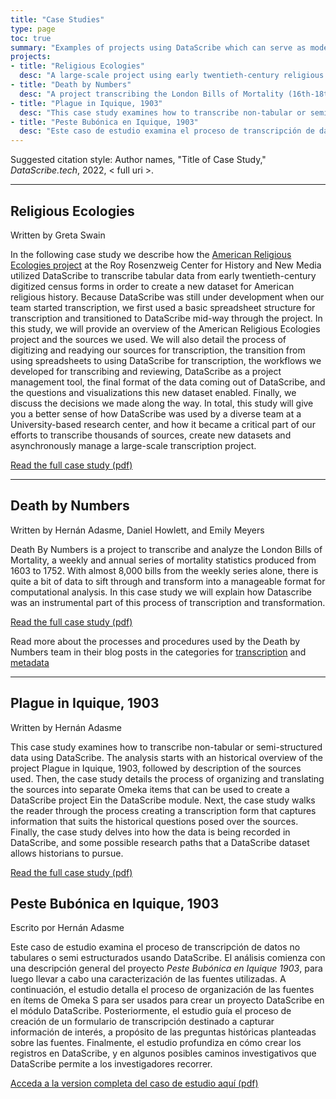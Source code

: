 ```yaml
---
title: "Case Studies"
type: page
toc: true
summary: "Examples of projects using DataScribe which can serve as models for those looking to learn more about the tool. The case studies include both public projects and internal case study work"
projects:
- title: "Religious Ecologies"
  desc: "A large-scale project using early twentieth-century religious census data to create open datasets and visualizations."
- title: "Death by Numbers"
  desc: "A project transcribing the London Bills of Mortality (16th-18th centuries)."
- title: "Plague in Iquique, 1903"
  desc: "This case study examines how to transcribe non-tabular or semi-structured data using DataScribe."
- title: "Peste Bubónica en Iquique, 1903"
  desc: "Este caso de estudio examina el proceso de transcripción de datos no tabulares o semi estructurados usando DataScribe."
---
```


Suggested citation style: Author names, "Title of Case Study," *DataScribe.tech*, 2022, < full uri >.

---

## Religious Ecologies

Written by Greta Swain

In the following case study we describe how the [American Religious Ecologies project](https://religiousecologies.org/) at the Roy Rosenzweig Center for History and New Media utilized DataScribe to transcribe tabular data from early twentieth-century digitized census forms in order to create a new dataset for American religious history. Because DataScribe was still under development when our team started transcription, we first used a basic spreadsheet structure for transcription and transitioned to DataScribe mid-way through the project. In this study, we will provide an overview of the American Religious Ecologies project and the sources we used. We will also detail the process of digitizing and readying our sources for transcription, the transition from using spreadsheets to using DataScribe for transcription, the workflows we developed for transcribing and reviewing, DataScribe as a project management tool, the final format of the data coming out of DataScribe, and the questions and visualizations this new dataset enabled. Finally, we discuss the decisions we made along the way. In total, this study will give you a better sense of how DataScribe was used by a diverse team at a University-based research center, and how it became a critical part of our efforts to transcribe thousands of sources, create new datasets and asynchronously manage a large-scale transcription project.

[Read the full case study (pdf)](/casestudies/CaseStudy_AmericanReligiousEcologies.pdf)

---

## Death by Numbers

Written by Hernán Adasme, Daniel Howlett, and Emily Meyers

Death By Numbers is a project to transcribe and analyze the London Bills of Mortality, a weekly and annual series of mortality statistics produced from 1603 to 1752.  With almost 8,000 bills from the weekly series alone, there is quite a bit of data to sift through and transform into a manageable format for computational analysis.  In this case study we will explain how Datascribe was an instrumental part of this process of transcription and transformation.

[Read the full case study (pdf)](/casestudies/DataScribe_BillsOfMortality_CaseStudy.pdf)

Read more about the processes and procedures used by the Death by Numbers team in their blog posts in the categories for [transcription](https://deathbynumbers.org/tag/transcription/) and [metadata](https://deathbynumbers.org/tag/metadata/)

---

## Plague in Iquique, 1903

Written by Hernán Adasme

This case study examines how to transcribe non-tabular or semi-structured data using DataScribe. The analysis starts with an historical overview of the project Plague in Iquique, 1903, followed by description of the sources used. Then, the case study details the process of organizing and translating the sources into separate Omeka items that can be used to create a DataScribe project Ein the DataScribe module. Next, the case study walks the reader through the process creating a transcription form that captures information that suits the historical questions posed over the sources. Finally, the case study delves into how the data is being recorded in DataScribe, and some possible research paths that a DataScribe dataset allows historians to pursue.

[Read the full case study (pdf)](/casestudies/Plague_Iquique1903.pdf)

## Peste Bubónica en Iquique, 1903

Escrito por Hernán Adasme

Este caso de estudio examina el proceso de transcripción de datos no tabulares o semi estructurados usando DataScribe. El análisis comienza con una descripción general del proyecto *Peste Bubónica en Iquique 1903*, para luego llevar a cabo una caracterización de las fuentes utilizadas. A continuación, el estudio detalla el proceso de organización de las fuentes en ítems de Omeka S para ser usados para crear un proyecto DataScribe en el módulo DataScribe. Posteriormente, el estudio guía el proceso de creación de un formulario de transcripción destinado a capturar información de interés, a propósito de las preguntas históricas planteadas sobre las fuentes. Finalmente, el estudio profundiza en cómo crear los registros en DataScribe, y en algunos posibles caminos investigativos que DataScribe permite a los investigadores recorrer.

[Acceda a la version completa del caso de estudio aquí (pdf)](/casestudies/PesteBubonica_Iquique1903.pdf)
